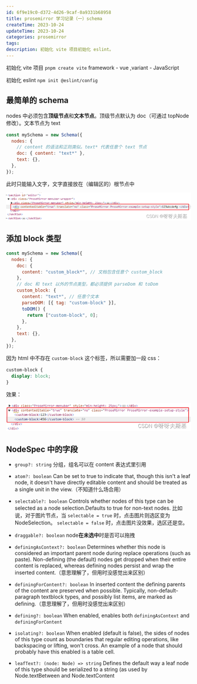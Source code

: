 ```yaml
---
id: 6f9e19c0-d372-4d26-9caf-0a9331b68958
title: prosemirror 学习记录（一）schema
createTime: 2023-10-24
updateTime: 2023-10-24
categories: prosemirror
tags: 
description: 初始化 vite 项目初始化 eslint。
---
```


初始化 vite 项目
`pnpm create vite` framework - vue ,variant - JavaScript

初始化 eslint
`npm init @eslint/config`

## 最简单的 schema

nodes 中必须包含**顶级节点**和**文本节点**。顶级节点默认为 doc（可通过 topNode 修改）。文本节点为 text

```js
const mySchema = new Schema({
  nodes: {
    // content 的语法和正则类似。text* 代表任意个 text 节点
    doc: { content: "text*" },
    text: {},
  },
});
```

此时只能输入文字，文字直接放在（编辑区的）根节点中

![在这里插入图片描述](..\post-assets\63ba36cc-e3ed-4eba-a644-3a12a6d92552.png)

## 添加 block 类型

```js
const mySchema = new Schema({
  nodes: {
    doc: {
      content: "custom_block*", // 文档包含任意个 custom_block
    },
    // doc 和 text 以外的节点类型，都必须提供 parseDom 和 toDom
    custom_block: {
      content: "text*", // 任意个文本
      parseDOM: [{ tag: "custom-block" }],
      toDOM() {
        return ["custom-block", 0];
      },
    },
    text: {},
  },
});
```

因为 html 中不存在 `custom-block` 这个标签，所以需要加一段 css：

```css
custom-block {
  display: block;
}
```

效果：

![在这里插入图片描述](..\post-assets\9446da07-1ea1-436d-a6d5-8987ef9ea2cd.png)

## NodeSpec 中的字段

- `group?: string` 分组，组名可以在 content 表达式里引用

- `atom?: boolean` Can be set to true to indicate that, though this isn't a leaf node, it doesn't have directly editable content and should be treated as a single unit in the view.（不知道什么场合用）

- `selectable?: boolean` Controls whether nodes of this type can be selected as a node
  selection.Defaults to true for non-text nodes.
  比如说，对于图片节点，当 `selectable = true` 时，点击图片则选区变为 NodeSelection。 `selectable = false` 时，点击图片没效果，选区还是空。
- `draggable?: boolean` node**在未选中**时是否可以拖拽
- `definingAsContext?: boolean` Determines whether this node is considered an important parent node during replace operations (such as paste). Non-defining (the default) nodes get dropped when their entire content is replaced, whereas defining nodes persist and wrap the inserted content.（意思理解了，但用时没感觉出来区别）
- `definingForContent?: boolean` In inserted content the defining parents of the content are preserved when possible. Typically, non-default-paragraph textblock types, and possibly list items, are marked as defining.（意思理解了，但用时没感觉出来区别）
- `defining?: boolean` When enabled, enables both `definingAsContext` and `definingForContent`
- `isolating?: boolean` When enabled (default is false), the sides of nodes of this type count as boundaries that regular editing operations, like backspacing or lifting, won't cross. An example of a node that should probably have this enabled is a table cell.
- `leafText?: (node: Node) => string` Defines the default way a leaf node of this type should be serialized to a string (as used by Node.textBetween and Node.textContent
